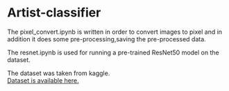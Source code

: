 # Artist-classifier

The pixel_convert.ipynb is written in order to convert images to pixel and in addition it does      some pre-processing,saving the pre-processed data.

The resnet.ipynb is used for running a pre-trained ResNet50 model on the dataset.

The dataset was taken from kaggle.
<br>[Dataset is available here.](https://www.kaggle.com/c/painter-by-numbers/data)
